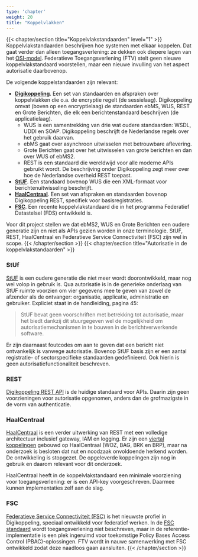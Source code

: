 ```yaml
---
type: 'chapter'
weight: 20
title: "Koppelvlakken"
---
```

{{< chapter/section title="Koppelvlakstandaarden" level="1" >}}
Koppelvlakstandaarden beschrijven hoe systemen met elkaar koppelen. Dat gaat verder dan alleen toegangsverlening: ze dekken ook diepere lagen van het [OSI-model](https://nl.wikipedia.org/wiki/OSI-model).
Federatieve Toegangsverlening (FTV) stelt geen nieuwe koppelvlakstandaard voorstellen, maar een nieuwe invulling van het aspect autorisatie daarbovenop.

De volgende koppelstandaarden zijn relevant:
- **[Digikoppeling](https://www.logius.nl/domeinen/gegevensuitwisseling/digikoppeling/documentatie)**. Een set van standaarden en afspraken over koppelvlakken die o.a. de encryptie regelt (de sessielaag).
Digikoppeling omvat (boven op een encryptielaag) de standaarden ebMS, WUS, REST en Grote Berichten, die elk een berichtenstandaard beschrijven (de applicatielaag).
  - WUS is een samentrekking van drie wat oudere standaarden: WSDL, UDDI en SOAP. Digikoppeling beschrijft de Nederlandse regels over het gebruik daarvan.
  - ebMS gaat over asynchroon uitwisselen met betrouwbare aflevering.
  - Grote Berichten gaat over het uitwisselen van grote berichten en dan over WUS of ebMS2.
  - REST is een standaard die wereldwijd voor alle moderne APIs gebruikt wordt. De beschrijving onder Digikoppeling zegt meer over hoe de Nederlandse overheid REST toepast.
- **[StUF](https://standaarden.vng.nl/StUF-standaarden)**. Een standaard bovenop WUS die een XML-formaat voor berichtenuitwisseling beschrijft.
- **[HaalCentraal](https://vng-realisatie.github.io/Haal-Centraal/)**. Een set van afspraken en standaarden bovenop Digikoppeling REST, specifiek voor basisregistraties.
- **[FSC](https://gitlab.com/commonground/nlx/fsc-nlx)**. Een recente koppelvlakstandaard die in het programma Federatief Datastelsel (FDS) ontwikkeld is.

Voor dit project stellen we dat ebMS2, WUS en Grote Berichten een oudere generatie zijn en niet als APIs gezien worden
in onze terminologie. StUF, REST, HaalCentraal en Federatieve Service Connectiviteit (FSC) zijn wel in scope.
{{< /chapter/section >}}
{{< chapter/section title="Autorisatie in de koppelvlakstandaarden" >}}
### StUf

[StUF](https://standaarden.vng.nl/StUF-standaarden) is een oudere generatie die niet meer wordt doorontwikkeld, maar nog wel volop in gebruik is.
Qua autorisatie is in de generieke onderlaag van StUF ruimte voorzien om vier gegevens mee te geven van zowel de afzender als de ontvanger:
organisatie, applicatie, administratie en gebruiker. Expliciet staat in de handleiding, pagina 45:
> StUF bevat geen voorschriften met betrekking tot autorisatie, maar het biedt dankzij dit stuurgegeven wel de mogelijkheid om
autorisatiemechanismen in te bouwen in de berichtverwerkende software.

Er zijn daarnaast foutcodes om aan te geven dat een bericht niet ontvankelijk is vanwege autorisatie.
Bovenop StUF basis zijn er een aantal registratie- of sectorspecifieke standaarden gedefinieerd.
Ook hierin is geen autorisatiefunctionaliteit beschreven.

### REST

[Digikoppeling REST API](https://gitdocumentatie.logius.nl/publicatie/dk/restapi/) is de huidige standaard voor APIs. Daarin zijn geen voorzieningen voor autorisatie opgenomen,
anders dan de grofmazigste in de vorm van authenticatie. 

### HaalCentraal

[HaalCentraal](https://haalcentraal.pleio.nl/) is een verder uitwerking van REST met een volledige architectuur inclusief gateway, IAM en logging.
Er zijn een [viertal koppelingen](https://vng-realisatie.github.io/Haal-Centraal/aansluiten-op-apis) gebouwd op HaalCentraal (WOZ, BAG, BRK en BRP), maar na onderzoek is 
besloten dat nut en noodzaak onvoldoende herkend worden. De ontwikkeling is stopgezet. 
De opgeleverde koppelingen zijn nog in gebruik en daarom relevant voor dit onderzoek.

HaalCentraal heeft in de koppelvlakstandaard een minimale voorziening voor toegangsverlening: er is een API-key voorgeschreven.
Daarmee kunnen implementaties zelf aan de slag. 

### FSC

[Federatieve Service Connectiviteit (FSC)](https://commonground.nl/page/view/736309a1-739a-47fc-abfd-67e71f1d9e59/consultatie-fsc) is het nieuwste profiel in Digikoppeling, speciaal ontwikkeld voor federatief werken.
In de [FSC standaard](https://commonground.gitlab.io/standards/fsc/core/draft-fsc-core-00.html) wordt toegangsverlening niet beschreven, maar in de referentie-implementatie is een plek ingeruimd voor toekomstige
Policy Bases Access Control (PBAC)-oplossingen. FTV wordt in nauwe samenwerking met FSC ontwikkeld zodat deze naadloos gaan aansluiten.
{{< /chapter/section >}}
